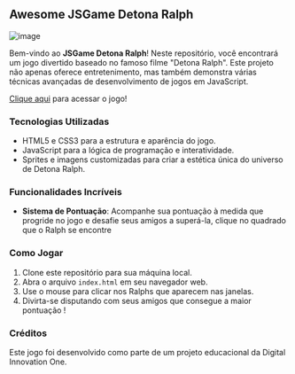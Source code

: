 ## Awesome JSGame Detona Ralph

![image](https://static.wikia.nocookie.net/herois/images/b/b8/Wreck-It_Ralph.png/revision/latest?cb=20221111205852&path-prefix=pt-br)

Bem-vindo ao **JSGame Detona Ralph**! Neste repositório, você encontrará um jogo divertido baseado no famoso filme "Detona Ralph". Este projeto não apenas oferece entretenimento, mas também demonstra várias técnicas avançadas de desenvolvimento de jogos em JavaScript.

[Clique aqui](https://gabcostta.github.io/jsgame-detona-ralph/) para acessar o jogo!

### Tecnologias Utilizadas

- HTML5 e CSS3 para a estrutura e aparência do jogo.
- JavaScript para a lógica de programação e interatividade.
- Sprites e imagens customizadas para criar a estética única do universo de Detona Ralph.

### Funcionalidades Incríveis

- **Sistema de Pontuação**: Acompanhe sua pontuação à medida que progride no jogo e desafie seus amigos a superá-la, clique no quadrado que o Ralph se encontre

### Como Jogar

1. Clone este repositório para sua máquina local.
2. Abra o arquivo `index.html` em seu navegador web.
3. Use o mouse para clicar nos Ralphs que aparecem nas janelas.
4. Divirta-se disputando com seus amigos que consegue a maior pontuação !

### Créditos

Este jogo foi desenvolvido como parte de um projeto educacional da Digital Innovation One.

